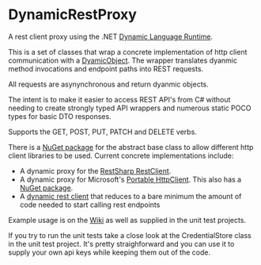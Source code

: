 DynamicRestProxy
================

A rest client proxy using the .NET [Dynamic Language Runtime](http://msdn.microsoft.com/en-us/library/dd233052(v=vs.110).aspx). 

This is a set of classes that wrap a concrete implementation of http client communication with a [DyamicObject](http://msdn.microsoft.com/en-us/library/system.dynamic.dynamicobject(v=vs.110).aspx). The wrapper translates dyanmic method invocations and endpoint paths into REST requests. 

All requests are asynynchronous and return dyanmic objects.

The intent is to make it easier to access REST API's from C# without needing to create strongly typed API wrappers and numerous static POCO types for basic DTO responses. 

Supports the GET, POST, PUT, PATCH and DELETE verbs.

There is a [NuGet package](https://www.nuget.org/packages/DynamicRestProxy/) for the abstract base class to allow different http client libraries to be used. Current concrete implementations include: 
- A dynamic proxy for the [RestSharp RestClient](http://restsharp.org/). 
- A dynamic proxy for Microsoft's [Portable HttpClient](https://www.nuget.org/packages/Microsoft.Net.Http/). This also has a [NuGet package](https://www.nuget.org/packages/DynamicRestClient/).
- A [dynamic rest client](https://github.com/dkackman/DynamicRestProxy/wiki/Using-the-DynamicRestClient) that reduces to a bare minimum the amount of code needed to start calling rest endpoints

Example usage is on the [Wiki](https://github.com/dkackman/DynamicRestProxy/wiki) as well as supplied in the unit test projects.


If you try to run the unit tests take a close look at the CredentialStore class in the unit test project. It's pretty straighforward and you can use it to supply your own api keys while keeping them out of the code.

